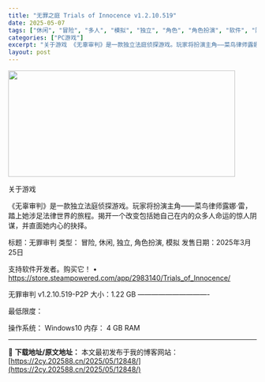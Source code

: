 ```yaml
---
title: "无罪之庭 Trials of Innocence v1.2.10.519"
date: 2025-05-07
tags: ["休闲", "冒险", "多人", "模拟", "独立", "角色", "角色扮演", "软件", "阴谋"]
categories: ["PC游戏"]
excerpt: "关于游戏 《无辜审判》是一款独立法庭侦探游戏。玩家将扮演主角——菜鸟律师露娜·雷，踏上她涉足法律世界的旅程。揭开一个改变包括她自己在内的众多人命运的惊人阴谋，并直面她内心的抉择。 标题：无罪审判 类型： 冒险, 休闲, 独立, 角色扮演, 模拟 发售日期：2025年3月25日 支持软件开发者。购买它&hellip;"
layout: post
---
```


<img class="aligncenter size-full wp-image-12845" src="https://2cy.202588.cn/wp-content/uploads/2025/05/2025050700514643.webp" alt="" width="460" height="215" />

关于游戏

《无辜审判》是一款独立法庭侦探游戏。玩家将扮演主角——菜鸟律师露娜·雷，踏上她涉足法律世界的旅程。揭开一个改变包括她自己在内的众多人命运的惊人阴谋，并直面她内心的抉择。

标题：无罪审判
类型： 冒险, 休闲, 独立, 角色扮演, 模拟
发售日期：2025年3月25日

支持软件开发者。购买它！
• https://store.steampowered.com/app/2983140/Trials_of_Innocence/

无罪审判 v1.2.10.519-P2P
大小：1.22 GB
——————————-

最低限度：

操作系统： Windows10
内存： 4 GB RAM

---
📖 **下载地址/原文地址：** 本文最初发布于我的博客网站：[https://2cy.202588.cn/2025/05/12848/](https://2cy.202588.cn/2025/05/12848/)
